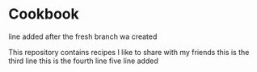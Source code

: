 # Cookbook
line added after the fresh branch wa created

This repository contains recipes I like to share with my friends
this is the third line
this is the fourth line
five line added

